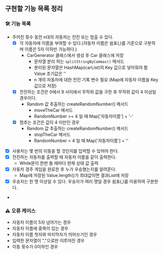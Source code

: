 ## 구현할 기능 목록 정리

### 🛠️ 기능 목록

- 주어진 횟수 동안 n대의 자동차는 전진 또는 멈출 수 있다.
    - [x] 각 자동차에 이름을 부여할 수 있다.(자동차 이름은 쉼표(,)를 기준으로 구분하며 이름은 5자 이하만 가능하다.)
        - CarGenerator 클래스에서 생성 후 Car 클래스에 저장
            - 문자열 분리 하는 ```splitStringByCommas()``` 메서드
            - 분리된 문자열은 HashMap(carList)의 Key 값으로 넣어줘야 함 Value 초기값은 ''
            - n 개의 자동차에 대한 전진 기록 변수 필요 (Map에 자동차 이름을 Key값으로 저장)
    - [x] 전진하는 조건은 0에서 9 사이에서 무작위 값을 구한 후 무작위 값이 4 이상일 경우이다.
        - Random 값 추출하는 createRandomNumber() 메서드
            - moveTheCar 메서드
            - RandomNumber >= 4 일 때 Map['자동차이름'] + '-'
    - [x] 멈추는 조건은 값이 4 미만인 경우
        - Random 값 추출하는 createRandomNumber() 메서드
            - stopTheCar 메서드
            - RandomNumber < 4 일 때 Map['자동차이름'] + ''

- [x] 사용자는 몇 번의 이동을 할 것인지를 입력할 수 있어야 한다.
- [x] 전진하는 자동차를 출력할 때 자동차 이름을 같이 출력한다.
    - While문이 한번 돌 때마다 현재 상태 값 출력
- [x] 자동차 경주 게임을 완료한 후 누가 우승했는지를 알려준다.
    - Map에 저장된 Value.length()가 최대값이면 결과List에 저장
- [x] 우승자는 한 명 이상일 수 있다. 우승자가 여러 명일 경우 쉼표(,)를 이용하여 구분한다.
-

### ⚠️ 오류 케이스

- 자동차 이름이 5자 넘어가는 경우
- 자동차 이름에 중복이 있는 경우
- 자동차 이름 첫자와 마지막자가 띄어쓰기인 경우
- 입력한 문자열이 ","으로만 이루어진 경우
- 이동 횟수가 0이하인 경우